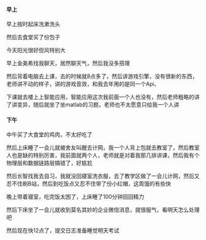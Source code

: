 #### 早上

早上按时起床洗漱洗头

然后去食堂买了份包子

今天阳光很好但风特别大

早上金美希找我聊天，居然聊天气，然后我没多搭理

然后背着电脑去上课，去的时候就8点多了，然后讲游戏引擎，没有很新的东西，老师讲不动的样子，讲的游戏音效，和我去年用的是同一个Api、

下课就去楼上上智能应用，智能应用这次我前面一个人也没有，然后老师粗略的讲了讲变异，随后就坐了坐matlab的习题，老师也不太愿意只给我一个人讲

#### 下午

中午买了大食堂的鸡肉，不太好吃了

然后上床睡了一会儿就被舍友叫醒去计网，我一个人背上包就去教室了，然后教室人也是缺的特别厉害，我前面就两个人，老师就是对着我那几排讲课，然后我有个物理层和数据链路层搞错了，好尴尬

然后长智找我去自习，我就没回寝室洗衣服，去了教学区做了一会儿计网，然后又忍不住刷B站，然后到吃饭点又忍不住带了份小红帽，这周饿的有些快

晚上带着寝室，吃完饭太困了，上床睡了100分钟回回精力

然后下床坐了一会儿就收到莫名其妙的企业微信消息，就很服气，看明天怎么处理吧

然后现在快12点了，提交日志准备睡觉明天考试